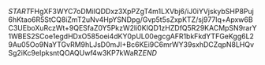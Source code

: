 $START$FHgXF3WYC7oDMiIQDDxz3XpPZgT4m1LXVbj6/iJ0iYVjskybSHP8Puj6hKtao6R5StCQ8iZmT2uNv4HpYSNDpg/Gvp5t5sZxpKTZ/sj977lq+Apxw6BC3UEboXuRczWt+9QESfaZ0Y5PkzW2li0KIQD1zHZDfQ5R29KACMpSN9rarY1WBES2SCoe1egdHDxO585oei4dKY0pUL00egcgAFR1bkFkdYTFGeKgg6L29Au05Oo9NaYTGvRM9hLJsD0mJI+Bc6KEi9C6mrWY39sxhDCZqpN8LHQvSg2iKc9eIpksntQOAQUwf4w3KP7kWaRZ$END$